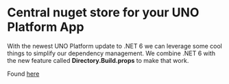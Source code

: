# Central nuget store for your UNO Platform App

With the newest UNO Platform update to .NET 6 we can leverage some cool things to simplify our dependency management.
We combine .NET 6 with the new feature called **Directory.Build.props** to make that work.

Found [here](https://steven-giesel.com/blogPost/be9722bb-3077-401f-b88d-7393e7afe880)